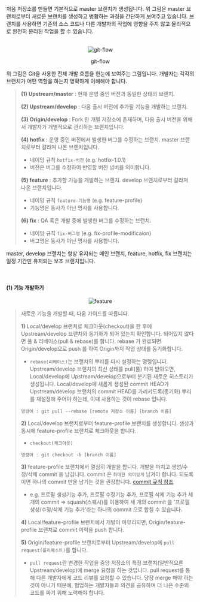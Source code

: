 
처음 저장소를 만들면 기본적으로 master 브랜치가 생성됩니다. 위 그림은 master 브랜치로부터 새로운 브랜치를 생성하고 병합하는 과정을 간단하게 보여주고 있습니다. 브랜치를 사용하면 기존의 소스 코드나 다른 개발자의 작업에 영향을 주지 않고 물리적으로 완전히 분리된 작업을 할 수 있습니다.

<br />



<div align="center">
  <img src="./img/workflow_03_git_flow.png" alt="git-flow" />
  <p>
    git-flow
  </p>
</div>

위 그림은 Git을 사용한 전체 개발 흐름을 한눈에 보여주는 그림입니다. 개발자는 각각의 브랜치가 어떤 역할을 하는지 명확하게 이해해야 합니다.

> **(1) Upstream/master** : 현재 운영 중인 버전과 동일한 상태의 브랜치.
>
> **(2) Upstream/develop** : 다음 출시 버전에 추가될 기능을 개발하는 브랜치.
>
> **(3) Origin/develop** : Fork 한  개별 저장소에 존재하며, 다음 출시 버전을 위해서 개발자가 개별적으로 관리하는 브랜치입니다.
>
> **(4) hotfix** : 운영 중인 버전에서 발생한 버그를 수정하는 브랜치. master 브랜치로부터 갈라져 나온 브랜치입니다.
>
> - 네이밍 규칙 `hotfix-버전` (e.g. hotfix-1.0.1)
> - 버전은 버그를 수정하여 반영할 버전 넘버를 의미합니다.
>
> **(5) feature** : 추가할 기능을 개발하는 브랜치. develop 브랜치로부터 갈라져 나온 브랜치입니다.
>
> - 네이밍 규칙 `feature-기능명` (e.g. feature-profile)
> - 기능명은 동사가 아닌 명사를 사용합니다.
>
> **(6) fix** : QA 혹은 개발 중에 발생한 버그를 수정하는 브랜치.
>
> - 네이밍 규칙 `fix-버그명` (e.g. fix-profile-modificaion)
> - 버그명은 동사가 아닌 명사를 사용합니다.

master, develop 브랜치는 항상 유지되는 메인 브랜치, feature, hotfix, fix 브랜치는 일정 기간만 유지되는 보조 브랜치입니다.

<br />



#### (1) 기능 개발하기

<div align="center">
  <img src="./img/workflow_04_feature.png" alt="feature" />
</div>

> 새로운 기능을 개발할 때, 다음 가이드를 따릅니다.
>
> **1)** Local/develop 브랜치로 체크아웃(checkout)을 한 후에 Upstream/develop 브랜치와 동기화가 되어 있는지 확인합니다. 되어있지 않다면 풀 & 리베이스(pull & rebase)를 합니다. rebase 가 완료되면 Origin/develop으로 push 를 하여 Origin까지 작업 상태를 동기화합니다. 
>
> - `rebase(리베이스)`는 브랜치의 뿌리를 다시 설정하는 명령입니다. Upstream/develop 브랜치의 최신 상태를 pull(풀) 하여 받아오면, Local/develop에 Upstream/develop으로부터 분기된 새로운 히스토리가 생성됩니다. Local/develop에 새롭게 생성된 commit HEAD가 Upstream/develop 브랜치의 commit HEAD를 가리키도록(동기화)  뿌리를 재설정해 주어야 하는데, 이때 사용하는 것이 rebase 입니다.
>
> ```shell
> 명령어 : git pull --rebase [remote 저장소 이름] [branch 이름]
> ```
>
> **2)** Local/develop 브랜치로부터 feature-profile 브랜치를 생성합니다. 생성과 동시에 feature-profile 브랜치로 체크아웃을 합니다.
>
> - `checkout(체크아웃)`
>
> ```shell
> 명령어 : git checkout -b [branch 이름]
> ```
>
> **3)** feature-profile 브랜치에서 열심히 개발을 합니다. 개발을 마치고 생성/수정/삭제 commit 을 남깁니다. commit 은 `최대한 의미있게` 남겨야 합니다. 되도록이면 하나의 commit 만을 남기는 것을 권장합니다. [commit 규칙 참조](#2.-Git-commit-규칙)
>
> - e.g. 프로필 생성기능 추가, 프로필 수정기능 추가, 프로필 삭제 기능 추가 세 개의 commit => squash(스퀘시)를 이용하여 세 개의 commit 을 '프로필 생성/수정/삭제 기능 추가'라는 하나의 commit 으로 합칠 수 있습니다.
>
> **4)** Local/feature-profile 브랜치에서 개발이 마무리되면, Origin/feature-profile 브랜치로 commit 이력을 push 합니다.
>
> **5)** Origin/feature-profile 브랜치로부터 Upstream/develop에 `pull request(풀리퀘스트)`를 합니다.
>
> - `pull request`란 변경한 작업을 중앙 저장소의 특정 브랜치(일반적으론 Upstream/develop)에 merge 요청을 하는 것입니다. pull request를 통해 다른 개발자에게 코드 리뷰를 요청할 수 있습니다. 당장 merge 해야 하는 것이 아니기 때문에, 협업하는 개발자들과 의견을 공유하며 더 나은 수준의 코드를 짜기 위해 노력해야 합니다. 
